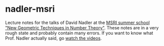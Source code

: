 nadler-msri
===========

Lecture notes for the talks of David Nadler at the [MSRI summer school "New Geometric Techniques in Number Theory"](http://www.msri.org/summer_schools/680).
These notes are in a very rough state and probably contain many errors.
If you want to know what Prof. Nadler actually said, go [watch the videos](http://www.msri.org/people/4514).
